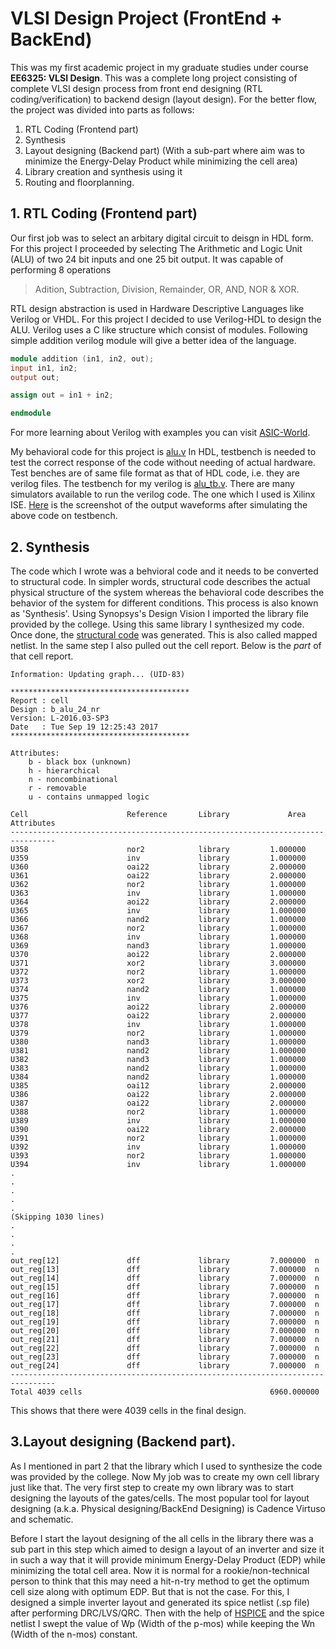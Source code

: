 # VLSI Design Project (FrontEnd + BackEnd)

This was my first academic project in my graduate studies under course __EE6325: VLSI Design__. This was a complete long project consisting of complete VLSI design process from front end designing (RTL coding/verification) to backend design (layout design). For the better flow, the project was divided into parts as follows:
1. RTL Coding (Frontend part)
2. Synthesis
3. Layout designing (Backend part) (With a sub-part where aim was to minimize the Energy-Delay Product while minimizing the cell area)
4. Library creation and synthesis using it
5. Routing and floorplanning.

## 1. RTL Coding (Frontend part)
Our first job was to select an arbitary digital circuit to deisgn in HDL form. For this project I proceeded by selecting The Arithmetic and Logic Unit (ALU) of two 24 bit inputs and one 25 bit output. It was capable of performing 8 operations
> Adition, Subtraction, Division, Remainder, OR, AND, NOR & XOR.


RTL design abstraction is used in Hardware Descriptive Languages like Verilog or VHDL. For this project I decided to use Verilog-HDL to design the ALU. Verilog uses a C like structure which consist of modules. Following simple addition verilog module will give a better idea of the language.

```verilog
module addition (in1, in2, out);
input in1, in2;
output out;

assign out = in1 + in2;

endmodule
```
For more learning about Verilog with examples you can visit [ASIC-World](http://www.asic-world.com/).

My behavioral code for this project is [alu.v](https://github.com/akash10295/Complete-VLSI-Project-Front-end-Back-end-/blob/master/alu.v)
In HDL, testbench is needed to test the correct response of the code without needing of actual hardware. Test benches are of same file format as that of HDL code, i.e. they are verilog files. The testbench for my verilog is [alu_tb.v](https://github.com/akash10295/Complete-VLSI-Project-Front-end-Back-end-/blob/master/alu_tb.v).
There are many simulators available to run the verilog code. The one which I used is Xilinx ISE.
[Here](https://github.com/akash10295/Complete-VLSI-Project-Front-end-Back-end-/blob/master/Screenshots/alu%20outputs.jpg) is the screenshot of the output waveforms after simulating the above code on testbench.



## 2. Synthesis
The code which I wrote was a behvioral code and it needs to be converted to structural code. In simpler words, structural code describes the actual physical structure of the system whereas the behavioral code describes the behavior of the system for different conditions.
This process is also known as 'Synthesis'.
Using Synopsys's Design Vision I imported the library file provided by the college. Using this same library I synthesized my code. Once done, the [structural code](https://github.com/akash10295/Complete-VLSI-Project-Front-end-Back-end-/blob/master/alu_syn.v) was generated. This is also called mapped netlist.
In the same step I also pulled out the cell report. Below is the _part_ of that cell report.
```
Information: Updating graph... (UID-83)
 
****************************************
Report : cell
Design : b_alu_24_nr
Version: L-2016.03-SP3
Date   : Tue Sep 19 12:25:43 2017
****************************************

Attributes:
    b - black box (unknown)
    h - hierarchical
    n - noncombinational
    r - removable
    u - contains unmapped logic

Cell                      Reference       Library             Area  Attributes
--------------------------------------------------------------------------------
U358                      nor2            library         1.000000  
U359                      inv             library         1.000000  
U360                      oai22           library         2.000000  
U361                      oai22           library         2.000000  
U362                      nor2            library         1.000000  
U363                      inv             library         1.000000  
U364                      aoi22           library         2.000000  
U365                      inv             library         1.000000  
U366                      nand2           library         1.000000  
U367                      nor2            library         1.000000  
U368                      inv             library         1.000000  
U369                      nand3           library         1.000000  
U370                      aoi22           library         2.000000  
U371                      xor2            library         3.000000  
U372                      nor2            library         1.000000  
U373                      xor2            library         3.000000  
U374                      nand2           library         1.000000  
U375                      inv             library         1.000000  
U376                      aoi22           library         2.000000  
U377                      oai22           library         2.000000  
U378                      inv             library         1.000000  
U379                      nor2            library         1.000000  
U380                      nand3           library         1.000000  
U381                      nand2           library         1.000000  
U382                      nand3           library         1.000000  
U383                      nand2           library         1.000000  
U384                      nand2           library         1.000000  
U385                      oai12           library         2.000000  
U386                      oai22           library         2.000000  
U387                      oai22           library         2.000000  
U388                      nor2            library         1.000000  
U389                      inv             library         1.000000  
U390                      oai22           library         2.000000  
U391                      nor2            library         1.000000  
U392                      inv             library         1.000000  
U393                      nor2            library         1.000000  
U394                      inv             library         1.000000  
.
.
.
.
.
(Skipping 1030 lines)
.
.
.
.
out_reg[12]               dff             library         7.000000  n
out_reg[13]               dff             library         7.000000  n
out_reg[14]               dff             library         7.000000  n
out_reg[15]               dff             library         7.000000  n
out_reg[16]               dff             library         7.000000  n
out_reg[17]               dff             library         7.000000  n
out_reg[18]               dff             library         7.000000  n
out_reg[19]               dff             library         7.000000  n
out_reg[20]               dff             library         7.000000  n
out_reg[21]               dff             library         7.000000  n
out_reg[22]               dff             library         7.000000  n
out_reg[23]               dff             library         7.000000  n
out_reg[24]               dff             library         7.000000  n
--------------------------------------------------------------------------------
Total 4039 cells                                          6960.000000

```
This shows that there were 4039 cells in the final design.

## 3.Layout designing (Backend part).
As I mentioned in part 2 that the library which I used to synthesize the code was provided by the college. Now My job was to create my own cell library just like that. The very first step to create my own library was to start designing the layouts of the gates/cells. The most popular tool for layout designing (a.k.a. Physical designing/BackEnd Designing) is Cadence Virtuso and schematic.

Before I start the layout designing of the all cells in the library there was a sub part in this step which aimed to design a layout of an inverter and size it in such a way that it will provide minimum Energy-Delay Product (EDP) while minimizing the total cell area. Now it is normal for a rookie/non-technical person to think that this may need a hit-n-try method to get the optimum cell size along with optimum EDP. But that is not the case. For this, I designed a simple inverter layout and generated its spice netlist (.sp file) after performing DRC/LVS/QRC. Then with the help of [HSPICE](https://github.com/akash10295/Complete-VLSI-Project-Front-end-Back-end-/blob/master/inv_SPICE.sp) and the spice netlist I swept the value of Wp (Width of the p-mos) while keeping the Wn (Width of the n-mos) constant.
